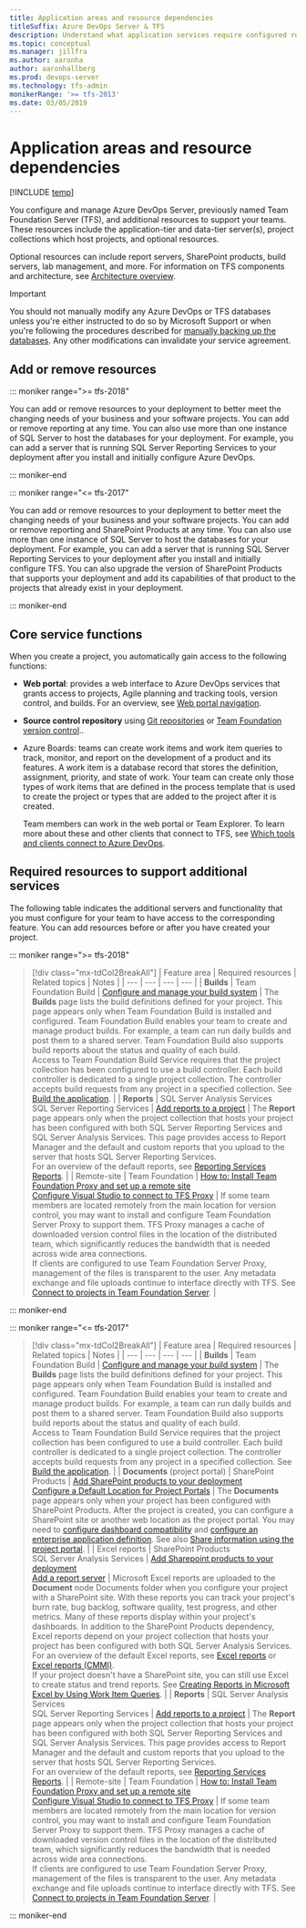 ```yaml
---
title: Application areas and resource dependencies
titleSuffix: Azure DevOps Server & TFS  
description: Understand what application services require configured resources  
ms.topic: conceptual
ms.manager: jillfra
ms.author: aaronha
author: aaronhallberg
ms.prod: devops-server
ms.technology: tfs-admin
monikerRange: '>= tfs-2013'
ms.date: 03/05/2019
--- 
```


# Application areas and resource dependencies

[!INCLUDE [temp](../_shared/version-tfs-all-versions.md)]

You configure and manage Azure DevOps Server, previously named Team Foundation Server (TFS), and additional
resources to support your teams. These resources include the
application-tier and data-tier server(s), project collections which
host projects, and optional resources. 

Optional resources can include report servers,
SharePoint products, build servers, lab management, and more. For
information on TFS components and architecture, see [Architecture overview](../architecture/architecture.md).

> [!IMPORTANT]  
> You should not manually modify any Azure DevOps or TFS databases unless you're
> either instructed to do so by Microsoft Support or when you're
> following the procedures described for [manually backing up the databases](backup/manually-backup-tfs.md).  Any other modifications can invalidate your service agreement.



## Add or remove resources

::: moniker range=">= tfs-2018"

You can add or remove resources to your deployment to better meet the
changing needs of your business and your software projects. You can add or remove reporting at
any time. You can also use more than one instance of SQL Server to host
the databases for your deployment. For example, you can add a server
that is running SQL Server Reporting Services to your deployment after
you install and initially configure Azure DevOps. 

::: moniker-end

::: moniker range="<= tfs-2017"

You can add or remove resources to your deployment to better meet the
changing needs of your business and your software projects. You can add or remove reporting and SharePoint Products at
any time. You can also use more than one instance of SQL Server to host
the databases for your deployment. For example, you can add a server
that is running SQL Server Reporting Services to your deployment after
you install and initially configure TFS. You can also upgrade the
version of SharePoint Products that supports your deployment and add its
capabilities of that product to the projects that already exist in
your deployment.

::: moniker-end

## Core service functions
When you create a project, you automatically gain access to the
following functions:

-   **Web portal**: provides a web interface to Azure DevOps services that grants access to
    projects, Agile planning and tracking tools, version control,
    and builds. For an overview, see [Web portal navigation](/azure/devops/project/navigation/index).

-   **Source control repository** using [Git repositories](/azure/devops/repos/git/gitquickstart) or [Team Foundation version control](/azure/devops/repos/git/overview)..

-   Azure Boards: teams can create work items and work item
    queries to track, monitor, and report on the development of a
    product and its features. A work item is a database record that
    stores the definition, assignment, priority, and state of work. Your
    team can create only those types of work items that are defined in
    the process template that is used to create the project or
    types that are added to the project after it is created.

    Team members can work in the web portal or Team Explorer. To learn more about
    these and other clients that connect to TFS, see [Which tools and clients connect to Azure DevOps](/azure/devops/user-guide/tools).

## Required resources to support additional services
The following table indicates the additional servers and functionality
that you must configure for your team to have access to the
corresponding feature. You can add resources before or after you have
created your project.


::: moniker range=">= tfs-2018"

> [!div class="mx-tdCol2BreakAll"]
> | Feature area | Required resources | Related topics | Notes |
> | --- | --- | --- | --- |
> | **Builds** | Team Foundation Build | [Configure and manage your build system](/azure/devops/build-release/overview) | The **Builds** page lists the build definitions defined for your project. This page appears only when Team Foundation Build is installed and configured. Team Foundation Build enables your team to create and manage product builds. For example, a team can run daily builds and post them to a shared server. Team Foundation Build also supports build reports about the status and quality of each build. <br/>Access to Team Foundation Build Service requires that the project collection has been configured to use a build controller. Each build controller is dedicated to a single project collection. The controller accepts build requests from any project in a specified collection. See [Build the application](https://msdn.microsoft.com/library/ms181709). |
> | **Reports** | SQL Server Analysis Services <br/>SQL Server Reporting Services | [Add reports to a project](/azure/devops/report/admin/add-reports-to-a-team-project) | The **Report** page appears only when the project collection that hosts your project has been configured with both SQL Server Reporting Services and SQL Server Analysis Services. This page provides access to Report Manager and the default and custom reports that you upload to the server that hosts SQL Server Reporting Services. <br/>For an overview of the default reports, see [Reporting Services Reports](https://msdn.microsoft.com/library/dd380714). |
> | Remote-site | Team Foundation | [How to: Install Team Foundation Proxy and set up a remote site](../install/install-proxy-setup-remote.md) <br/>[Configure Visual Studio to connect to TFS Proxy](/azure/devops/organizations/projects/connect-to-projects) | If some team members are located remotely from the main location for version control, you may want to install and configure Team Foundation Server Proxy to support them.  TFS Proxy manages a cache of downloaded version control files in the location of the distributed team, which significantly reduces the bandwidth that is needed across wide area connections. <br/>If clients are configured to use Team Foundation Server Proxy, management of the files is transparent to the user. Any metadata exchange and file uploads continue to interface directly with TFS. See [Connect to projects in Team Foundation Server](/azure/devops/organizations/projects/connect-to-projects). |

::: moniker-end


::: moniker range="<= tfs-2017"

> [!div class="mx-tdCol2BreakAll"]
> | Feature area | Required resources | Related topics | Notes |
> | --- | --- | --- | --- |
> | **Builds** | Team Foundation Build | [Configure and manage your build system](/azure/devops/build-release/overview) | The **Builds** page lists the build definitions defined for your project. This page appears only when Team Foundation Build is installed and configured. Team Foundation Build enables your team to create and manage product builds. For example, a team can run daily builds and post them to a shared server. Team Foundation Build also supports build reports about the status and quality of each build. <br/>Access to Team Foundation Build Service requires that the project collection has been configured to use a build controller. Each build controller is dedicated to a single project collection. The controller accepts build requests from any project in a specified collection. See [Build the application](https://msdn.microsoft.com/library/ms181709). |
> | **Documents** (project portal) | SharePoint Products | [Add SharePoint products to your deployment](add-sharepoint-to-tfs.md) <br/>[Configure a Default Location for Project Portals](https://msdn.microsoft.com/library/dd386357) | The **Documents** page appears only when your project has been configured with SharePoint Products.  After the project is created, you can configure a SharePoint site or another web location as the project portal.  You may need to [configure dashboard compatibility](config-ent-sharepoint0710-dashboards.md) and [configure an enterprise application definition](../install/sharepoint/config-enterprise-app-def.md).  See also [Share information using the project portal](https://msdn.microsoft.com/library/ms242883(v=vs.120).aspx). |
> | Excel reports | SharePoint Products <br/>SQL Server Analysis Services | [Add Sharepoint products to your deployment](add-sharepoint-to-tfs.md) <br/>[Add a report server](/azure/devops/report/admin/add-a-report-server) | Microsoft Excel reports are uploaded to the **Document** node Documents folder when you configure your project with a SharePoint site. With these reports you can track your project's burn rate, bug backlog, software quality, test progress, and other metrics. Many of these reports display within your project's dashboards. In addition to the SharePoint Products dependency, Excel reports depend on your project collection that hosts your project has been configured with both SQL Server Analysis Services. <br/>For an overview of the default Excel reports, see [Excel reports](https://msdn.microsoft.com/library/dd997876) or [Excel reports (CMMI)](https://msdn.microsoft.com/library/ee461589). <br/>If your project doesn't have a SharePoint site, you can still use Excel to create status and trend reports. See [Creating Reports in Microsoft Excel by Using Work Item Queries](/azure/devops/report/excel/create-status-and-trend-excel-reports). |
> | **Reports** | SQL Server Analysis Services <br/>SQL Server Reporting Services | [Add reports to a project](/azure/devops/report/admin/add-reports-to-a-team-project) | The **Report** page appears only when the project collection that hosts your project has been configured with both SQL Server Reporting Services and SQL Server Analysis Services. This page provides access to Report Manager and the default and custom reports that you upload to the server that hosts SQL Server Reporting Services. <br/>For an overview of the default reports, see [Reporting Services Reports](https://msdn.microsoft.com/library/dd380714). |
> | Remote-site | Team Foundation | [How to: Install Team Foundation Proxy and set up a remote site](../install/install-proxy-setup-remote.md) <br/>[Configure Visual Studio to connect to TFS Proxy](/azure/devops/organizations/projects/connect-to-projects) | If some team members are located remotely from the main location for version control, you may want to install and configure Team Foundation Server Proxy to support them.  TFS Proxy manages a cache of downloaded version control files in the location of the distributed team, which significantly reduces the bandwidth that is needed across wide area connections. <br/>If clients are configured to use Team Foundation Server Proxy, management of the files is transparent to the user. Any metadata exchange and file uploads continue to interface directly with TFS. See [Connect to projects in Team Foundation Server](/azure/devops/organizations/projects/connect-to-projects). |




::: moniker-end
